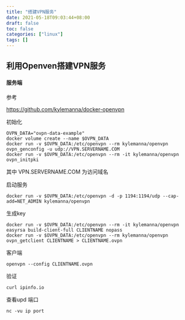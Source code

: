 ```yaml
---
title: "搭建VPN服务"
date: 2021-05-18T09:03:44+08:00
draft: false
toc: false
categories: ["linux"]
tags: []
---
```


## 利用Openven搭建VPN服务

#### 服务端

参考

https://github.com/kylemanna/docker-openvpn

初始化
```
OVPN_DATA="ovpn-data-example"
docker volume create --name $OVPN_DATA
docker run -v $OVPN_DATA:/etc/openvpn --rm kylemanna/openvpn ovpn_genconfig -u udp://VPN.SERVERNAME.COM
docker run -v $OVPN_DATA:/etc/openvpn --rm -it kylemanna/openvpn ovpn_initpki
```
其中 
VPN.SERVERNAME.COM 为访问域名


启动服务
```
docker run -v $OVPN_DATA:/etc/openvpn -d -p 1194:1194/udp --cap-add=NET_ADMIN kylemanna/openvpn
```

生成key
```
docker run -v $OVPN_DATA:/etc/openvpn --rm -it kylemanna/openvpn easyrsa build-client-full CLIENTNAME nopass
docker run -v $OVPN_DATA:/etc/openvpn --rm kylemanna/openvpn ovpn_getclient CLIENTNAME > CLIENTNAME.ovpn
```

客户端

```
openvpn --config CLIENTNAME.ovpn
```

验证

```
curl ipinfo.io
```

查看upd 端口

```
nc -vu ip port
```
